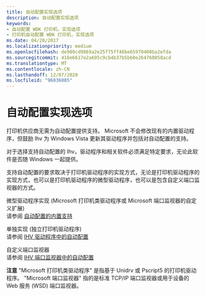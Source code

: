 ```yaml
---
title: 自动配置实现选项
description: 自动配置实现选项
keywords:
- 自动配置 WDK 打印机，实现选项
- 打印机自动配置 WDK 打印机，实现选项
ms.date: 04/20/2017
ms.localizationpriority: medium
ms.openlocfilehash: de909cd9869a2e25f75ff46be65970400ba2efda
ms.sourcegitcommit: 418e6617e2a695c9cb4b37b5b60e264760858acd
ms.translationtype: MT
ms.contentlocale: zh-CN
ms.lasthandoff: 12/07/2020
ms.locfileid: "96836085"
---
```

# <a name="autoconfiguration-implementation-options"></a>自动配置实现选项


打印机供应商无需为自动配置提供支持。 Microsoft 不会修改现有的内置驱动程序，但鼓励 Ihv 为 Windows Vista 更新其驱动程序并包括对自动配置的支持。

对于选择支持自动配置的 Ihv，驱动程序和相关软件必须满足特定要求，无论此软件是否随 Windows 一起提供。

支持自动配置的要求取决于打印机驱动程序的实现方式，无论是打印机驱动程序的实现方式，也可以是打印机驱动程序的微型驱动程序，也可以是包含自定义端口监视器的方式。

<a href="" id="minidriver-implementation--custom-extensions-to-a-microsoft-printer-class-driver-or-a-microsoft-port-monitor-"></a>微型驱动程序实现 (Microsoft 打印机类驱动程序或 Microsoft 端口监视器的自定义扩展)   
请参阅 [自动配置的内置支持](in-box-support-for-autoconfiguration.md)

<a href="" id="monolithic-implementation--standalone-printer-driver-"></a>单独实现 (独立打印机驱动程序)   
请参阅 [IHV 驱动程序中的自动配置](autoconfiguration-in-an-ihv-driver.md)

<a href="" id="custom-port-monitor"></a>自定义端口监视器  
请参阅 [IHV 端口监视器中的自动配置](autoconfiguration-in-an-ihv-port-monitor.md)

**注意**   "Microsoft 打印机类驱动程序" 是指基于 Unidrv 或 Pscript5 的打印机驱动程序。 "Microsoft 端口监视器" 指的是标准 TCP/IP 端口监视器或用于设备的 Web 服务 (WSD) 端口监视器。

 

 

 




